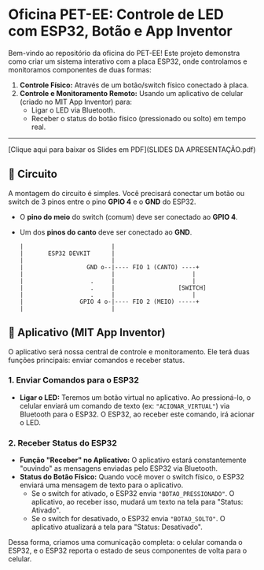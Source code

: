 # Oficina PET-EE: Controle de LED com ESP32, Botão e App Inventor

Bem-vindo ao repositório da oficina do PET-EE! Este projeto demonstra como criar um sistema interativo com a placa ESP32, onde controlamos e monitoramos componentes de duas formas:

1.  **Controle Físico:** Através de um botão/switch físico conectado à placa.
2.  **Controle e Monitoramento Remoto:** Usando um aplicativo de celular (criado no MIT App Inventor) para:
    * Ligar o LED via Bluetooth.
    * Receber o status do botão físico (pressionado ou solto) em tempo real.

---
[Clique aqui para baixar os Slides em PDF](SLIDES DA APRESENTAÇÃO.pdf)


## 🔌 Circuito

A montagem do circuito é simples. Você precisará conectar um botão ou switch de 3 pinos entre o pino **GPIO 4** e o **GND** do ESP32.

* O **pino do meio** do switch (comum) deve ser conectado ao **GPIO 4**.
* Um dos **pinos do canto** deve ser conectado ao **GND**.



      |                         |
      |       ESP32 DEVKIT      |
      |                         |
      |                  GND o--|---- FIO 1 (CANTO) ----+
      |                         |                      |
      |                   .     |                      |
      |                   .     |                  [SWITCH]
      |                   .     |                      |
      |                GPIO 4 o-|---- FIO 2 (MEIO) -----+
      |                         |
     



## 📱 Aplicativo (MIT App Inventor)

O aplicativo será nossa central de controle e monitoramento. Ele terá duas funções principais: enviar comandos e receber status.

### 1. Enviar Comandos para o ESP32

-   **Ligar o LED:** Teremos um botão virtual no aplicativo. Ao pressioná-lo, o celular enviará um comando de texto (ex: `"ACIONAR_VIRTUAL"`) via Bluetooth para o ESP32. O ESP32, ao receber este comando, irá acionar o LED.

### 2. Receber Status do ESP32

-   **Função "Receber" no Aplicativo:** O aplicativo estará constantemente "ouvindo" as mensagens enviadas pelo ESP32 via Bluetooth.
-   **Status do Botão Físico:** Quando você mover o switch físico, o ESP32 enviará uma mensagem de texto para o aplicativo.
    -   Se o switch for ativado, o ESP32 envia `"BOTAO_PRESSIONADO"`. O aplicativo, ao receber isso, mudará um texto na tela para "Status: Ativado".
    -   Se o switch for desativado, o ESP32 envia `"BOTAO_SOLTO"`. O aplicativo atualizará a tela para "Status: Desativado".

Dessa forma, criamos uma comunicação completa: o celular comanda o ESP32, e o ESP32 reporta o estado de seus componentes de volta para o celular.
```eof
